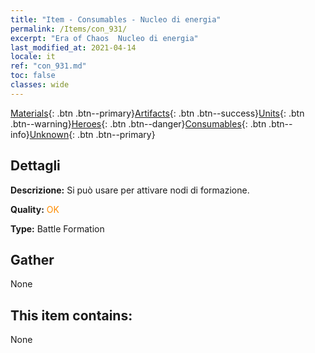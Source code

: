 ```yaml
---
title: "Item - Consumables - Nucleo di energia"
permalink: /Items/con_931/
excerpt: "Era of Chaos  Nucleo di energia"
last_modified_at: 2021-04-14
locale: it
ref: "con_931.md"
toc: false
classes: wide
---
```

 [Materials](/it/Items/){: .btn .btn--primary}[Artifacts](/it/Items/Artifacts/){: .btn .btn--success}[Units](/it/Items/Units/){: .btn .btn--warning}[Heroes](/it/Items/Heroes/){: .btn .btn--danger}[Consumables](/it/Items/Consumables/){: .btn .btn--info}[Unknown](/it/Items/Unknown/){: .btn .btn--primary}

## Dettagli
 **Descrizione:** Si può usare per attivare nodi di formazione.

 **Quality:** <span style="color: #FF8C00">OK</span>

 **Type:** Battle Formation

## Gather

  None

## This item contains:

  None

